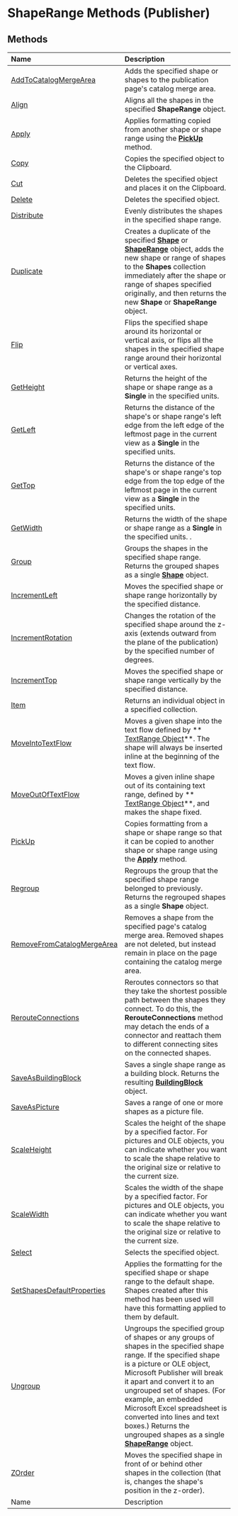 
# ShapeRange Methods (Publisher)

## Methods



|**Name**|**Description**|
|:-----|:-----|
| [AddToCatalogMergeArea](6cb770c6-fe6e-ffe8-cd51-855d97b17aed.md)|Adds the specified shape or shapes to the publication page's catalog merge area.|
| [Align](ef522d47-3fc7-cfca-5b9a-44ff020f8b31.md)|Aligns all the shapes in the specified  **ShapeRange** object.|
| [Apply](3531d0aa-479e-2d50-5e1e-a35f7c1e7ba6.md)|Applies formatting copied from another shape or shape range using the  **[PickUp](ebd62b6e-807a-821c-d8ea-ed9be289c433.md)** method.|
| [Copy](11b9da00-85e4-fc7a-fa93-4a451b7bd15a.md)|Copies the specified object to the Clipboard.|
| [Cut](961d4646-8318-d2ff-ed98-649583d36115.md)|Deletes the specified object and places it on the Clipboard.|
| [Delete](fc9a7c2d-1bfc-d373-9d10-59df687b6fbf.md)|Deletes the specified object.|
| [Distribute](a145fb46-d7b6-bc3c-b7fd-cdb892fda179.md)|Evenly distributes the shapes in the specified shape range.|
| [Duplicate](e940e551-4307-aa33-5713-80f77fade8af.md)|Creates a duplicate of the specified  **[Shape](666cb7f0-62a8-f419-9838-007ef29506ee.md)** or **[ShapeRange](c85967c9-af43-747d-7e0b-64ddc22c84be.md)** object, adds the new shape or range of shapes to the **Shapes** collection immediately after the shape or range of shapes specified originally, and then returns the new **Shape** or **ShapeRange** object.|
| [Flip](fad24b08-9ada-0d6f-f526-ceec9ef996c1.md)|Flips the specified shape around its horizontal or vertical axis, or flips all the shapes in the specified shape range around their horizontal or vertical axes.|
| [GetHeight](63501bf7-c24d-b58e-e4c5-c8a229f07c4e.md)|Returns the height of the shape or shape range as a  **Single** in the specified units.|
| [GetLeft](236717aa-368d-8403-5928-dc6c8e437c6f.md)|Returns the distance of the shape's or shape range's left edge from the left edge of the leftmost page in the current view as a  **Single** in the specified units.|
| [GetTop](bbee5dec-78fd-efd9-1368-2089a44d9bff.md)|Returns the distance of the shape's or shape range's top edge from the top edge of the leftmost page in the current view as a  **Single** in the specified units.|
| [GetWidth](a15d1b50-289a-8b02-e090-0f0a9637980a.md)|Returns the width of the shape or shape range as a  **Single** in the specified units. .|
| [Group](ca3e011f-72ea-904e-da3f-cac7fe24341d.md)|Groups the shapes in the specified shape range. Returns the grouped shapes as a single  **[Shape](666cb7f0-62a8-f419-9838-007ef29506ee.md)** object.|
| [IncrementLeft](1b760b5d-9879-5f64-c4c5-c9834a7928ff.md)|Moves the specified shape or shape range horizontally by the specified distance.|
| [IncrementRotation](c58cdc12-948a-d6f8-2ddd-113008c7201b.md)|Changes the rotation of the specified shape around the z-axis (extends outward from the plane of the publication) by the specified number of degrees.|
| [IncrementTop](8172406f-fac5-ad3d-49b8-cb4858d45c6d.md)|Moves the specified shape or shape range vertically by the specified distance.|
| [Item](f316bbac-b0be-0281-585b-c32dcb709b66.md)|Returns an individual object in a specified collection.|
| [MoveIntoTextFlow](bf76c82c-09de-5238-2c48-6addc5a4f000.md)|Moves a given shape into the text flow defined by  ** [TextRange Object](566f240b-d2a6-8cb3-9eb7-68328d6c28bd.md)**. The shape will always be inserted inline at the beginning of the text flow.|
| [MoveOutOfTextFlow](36d6b22d-f041-6dd8-ce2c-9514ac6af5ae.md)|Moves a given inline shape out of its containing text range, defined by  ** [TextRange Object](566f240b-d2a6-8cb3-9eb7-68328d6c28bd.md)**, and makes the shape fixed.|
| [PickUp](ebd62b6e-807a-821c-d8ea-ed9be289c433.md)|Copies formatting from a shape or shape range so that it can be copied to another shape or shape range using the  **[Apply](3531d0aa-479e-2d50-5e1e-a35f7c1e7ba6.md)** method.|
| [Regroup](29342a78-9425-2356-963c-36a62a7f3091.md)|Regroups the group that the specified shape range belonged to previously. Returns the regrouped shapes as a single  **Shape** object.|
| [RemoveFromCatalogMergeArea](732cd277-9c2e-0a01-c2b5-8d016637884a.md)|Removes a shape from the specified page's catalog merge area. Removed shapes are not deleted, but instead remain in place on the page containing the catalog merge area.|
| [RerouteConnections](ae2a64ea-1b7a-4ff6-304c-680dd96fd386.md)|Reroutes connectors so that they take the shortest possible path between the shapes they connect. To do this, the  **RerouteConnections** method may detach the ends of a connector and reattach them to different connecting sites on the connected shapes.|
| [SaveAsBuildingBlock](d68d5ccc-9f9f-4bc4-9748-37af9a6c3417.md)|Saves a single shape range as a building block. Returns the resulting  **[BuildingBlock](e0ffded4-2fc7-b163-a12b-a06cf75c2826.md)** object.|
| [SaveAsPicture](0be9b741-8f11-a386-313b-231a3269883a.md)|Saves a range of one or more shapes as a picture file.|
| [ScaleHeight](54058fe5-d922-0ea9-08e8-99fff89bde55.md)|Scales the height of the shape by a specified factor. For pictures and OLE objects, you can indicate whether you want to scale the shape relative to the original size or relative to the current size.|
| [ScaleWidth](8ff4eec9-9cf5-b6f0-062a-107aedbb8e38.md)|Scales the width of the shape by a specified factor. For pictures and OLE objects, you can indicate whether you want to scale the shape relative to the original size or relative to the current size.|
| [Select](3252ba74-d051-8c28-a9ed-c6f5ca711dec.md)|Selects the specified object.|
| [SetShapesDefaultProperties](1146cbf8-6d31-9fb8-c6a4-d54b68436cbd.md)|Applies the formatting for the specified shape or shape range to the default shape. Shapes created after this method has been used will have this formatting applied to them by default.|
| [Ungroup](253a366c-7317-14e7-2668-191eccec6cb8.md)|Ungroups the specified group of shapes or any groups of shapes in the specified shape range. If the specified shape is a picture or OLE object, Microsoft Publisher will break it apart and convert it to an ungrouped set of shapes. (For example, an embedded Microsoft Excel spreadsheet is converted into lines and text boxes.) Returns the ungrouped shapes as a single  **[ShapeRange](c85967c9-af43-747d-7e0b-64ddc22c84be.md)** object.|
| [ZOrder](2043f78c-ab83-e719-c3b5-5d75edcf1593.md)|Moves the specified shape in front of or behind other shapes in the collection (that is, changes the shape's position in the z-order).|
|Name|Description|
